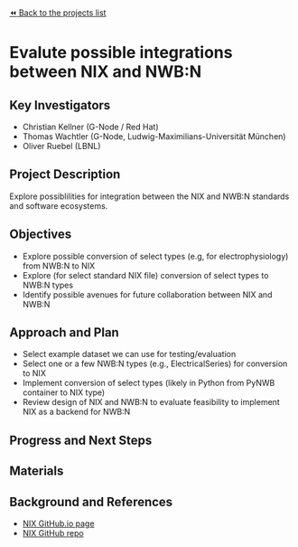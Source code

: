 [:rewind: Back to the projects list](../../README.md#ProjectsList)

<!-- For information on how to write GitHub .md files see https://guides.github.com/features/mastering-markdown/ -->

# Evalute possible integrations between NIX and NWB:N

## Key Investigators

<!-- - Investigator 1 (Affiliation)-->
<!-- - Investigator 2 (Affiliation)-->

- Christian Kellner (G-Node / Red Hat)
- Thomas Wachtler (G-Node, Ludwig-Maximilians-Universität München)
- Oliver Ruebel (LBNL)

## Project Description

Explore possiblilities for integration between the NIX and NWB:N standards and software ecosystems. 

## Objectives

<!-- Briefly describe the objectives of your project. What would you like to achive?-->

<!-- 1. Objective A. Describe it in 1-2 sentences.-->
<!-- 1. Objective B. Describe it in 1-2 sentences.-->
<!-- 1. ...-->

* Explore possible conversion of select types (e.g, for electrophysiology) from NWB:N to NIX
* Explore (for select standard NIX file) conversion of select types to NWB:N types
* Identify possible avenues for future collaboration between NIX and NWB:N

## Approach and Plan

<!-- 1. Describe the steps of your planned approach to reach the objectives.-->
<!-- 1. ... -->
<!-- 1. ... -->

* Select example dataset we can use for testing/evaluation
* Select one or a few NWB:N types (e.g., ElectricalSeries) for conversion to NIX
* Implement conversion of select types (likely in Python from PyNWB container to NIX type)
* Review design of NIX and NWB:N to evaluate feasibility to implement NIX as a backend for NWB:N

## Progress and Next Steps

<!--Populate this section as you are making progress before/during/after the hackathon-->
<!--Describe the progress you have made on the project,e.g., which objectives you have achieved and how.-->
<!--Describe the next steps you are planing to take to complete the project.-->

## Materials

<!--If available add links to the materials relevant to the project, e.g., the code generated for the project or data used-->
<!--If available add pictures and links to videos that demonstrate what has been accomplished.-->
<!--![Description of picture](Example2.jpg)-->

## Background and References

<!--Use this space for information that may help people better understand your project, like links to papers, source code, or data ,e.g:-->
<!-- - Source code: https://github.com/YourUser/YourRepository -->
<!-- - Documentation: https://link.to.docs -->
<!-- - Test data: https://link.to.test.data -->

* [NIX GitHub.io page](http://g-node.github.io/nix/)
* [NIX GitHub repo](https://github.com/G-Node/nix)


